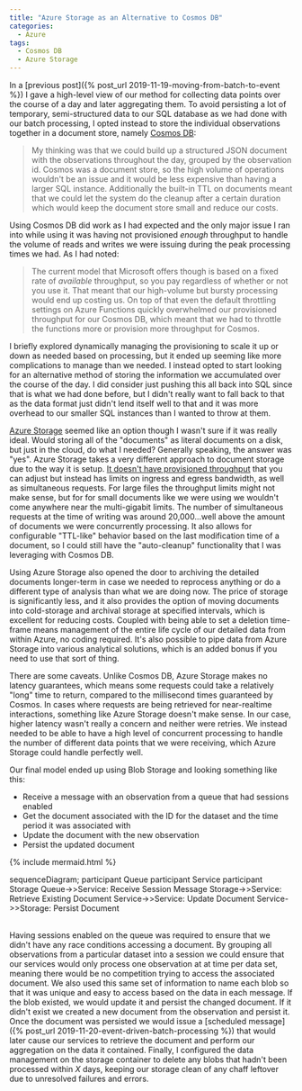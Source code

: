 ```yaml
---
title: "Azure Storage as an Alternative to Cosmos DB"
categories:
  - Azure
tags:
  - Cosmos DB
  - Azure Storage
---
```


In a [previous post]({% post_url 2019-11-19-moving-from-batch-to-event %}) I gave a high-level view of our method for collecting data points over the course of a day and later aggregating them. To avoid persisting a lot of temporary, semi-structured data to our SQL database as we had done with our batch processing, I opted instead to store the individual observations together in a document store, namely [Cosmos DB](https://azure.microsoft.com/en-us/services/cosmos-db/):
>My thinking was that we could build up a structured JSON document with the observations throughout the day, grouped by the observation id. Cosmos was a document store, so the high volume of operations wouldn't be an issue and it would be less expensive than having a larger SQL instance. Additionally the built-in TTL on documents meant that we could let the system do the cleanup after a certain duration which would keep the document store small and reduce our costs.

Using Cosmos DB did work as I had expected and the only major issue I ran into while using it was having not provisioned _enough_ throughput to handle the volume of reads and writes we were issuing during the peak processing times we had. As I had noted:
>The current model that Microsoft offers though is based on a fixed rate of _available_ throughput, so you pay regardless of whether or not you use it. That meant that our high-volume but bursty processing would end up costing us. On top of that even the default throttling settings on Azure Functions quickly overwhelmed our provisioned throughput for our Cosmos DB, which meant that we had to throttle the functions more or provision more throughput for Cosmos.

I briefly explored dynamically managing the provisioning to scale it up or down as needed based on processing, but it ended up seeming like more complications to manage than we needed. I instead opted to start looking for an alternative method of storing the information we accumulated over the course of the day. I did consider just pushing this all back into SQL since that is what we had done before, but I didn't really want to fall back to that as the data format just didn't lend itself well to that and it was more overhead to our smaller SQL instances than I wanted to throw at them.

[Azure Storage](https://azure.microsoft.com/en-us/services/storage/) seemed like an option though I wasn't sure if it was really ideal. Would storing all of the "documents" as literal documents on a disk, but just in the cloud, do what I needed? Generally speaking, the answer was "yes". Azure Storage takes a very different approach to document storage due to the way it is setup. [It doesn't have provisioned throughput](https://docs.microsoft.com/en-us/azure/storage/common/storage-scalability-targets) that you can adjust but instead has limits on ingress and egress bandwidth, as well as simultaneous requests. For large files the throughput limits might not make sense, but for for small documents like we were using we wouldn't come anywhere near the multi-gigabit limits. The number of simultaneous requests at the time of writing was around 20,000...well above the amount of documents we were concurrently processing. It also allows for configurable "TTL-like" behavior based on the last modification time of a document, so I could still have the "auto-cleanup" functionality that I was leveraging with Cosmos DB.

Using Azure Storage also opened the door to archiving the detailed documents longer-term in case we needed to reprocess anything or do a different type of analysis than what we are doing now. The price of storage is significantly less, and it also provides the option of moving documents into cold-storage and archival storage at specified intervals, which is excellent for reducing costs. Coupled with being able to set a deletion time-frame means management of the entire life cycle of our detailed data from within Azure, no coding required. It's also possible to pipe data from Azure Storage into various analytical solutions, which is an added bonus if you need to use that sort of thing.

There are some caveats. Unlike Cosmos DB, Azure Storage makes no latency guarantees, which means some requests could take a relatively "long" time to return, compared to the millisecond times guaranteed by Cosmos. In cases where requests are being retrieved for near-realtime interactions, something like Azure Storage doesn't make sense. In our case, higher latency wasn't really a concern and neither were retries. We instead needed to be able to have a high level of concurrent processing to handle the number of different data points that we were receiving, which Azure Storage could handle perfectly well.

Our final model ended up using Blob Storage and looking something like this:
- Receive a message with an observation from a queue that had sessions enabled
- Get the document associated with the ID for the dataset and the time period it was associated with
- Update the document with the new observation
- Persist the updated document

{% include mermaid.html %}
<div class="mermaid">
	sequenceDiagram;
	participant Queue
	participant Service
	participant Storage
	Queue->>Service: Receive Session Message
	Storage->>Service: Retrieve Existing Document
	Service->>Service: Update Document
	Service->>Storage: Persist Document	
</div>
<br/>

Having sessions enabled on the queue was required to ensure that we didn't have any race conditions accessing a document. By grouping all observations from a particular dataset into a session we could ensure that our services would only process one observation at at time per data set, meaning there would be no competition trying to access the associated document. We also used this same set of information to name each blob so that it was unique and easy to access based on the data in each message. If the blob existed, we would update it and persist the changed document. If it didn't exist we created a new document from the observation and persist it. Once the document was persisted we would issue a [scheduled message]({% post_url 2019-11-20-event-driven-batch-processing %}) that would later cause our services to retrieve the document and perform our aggregation on the data it contained. Finally, I configured the data management on the storage container to delete any blobs that hadn't been processed within _X_ days, keeping our storage clean of any chaff leftover due to unresolved failures and errors.